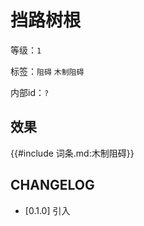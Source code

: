 # 挡路树根

等级：`1`

标签：`阻碍` `木制阻碍`

内部id：`?`

## 效果

{{#include 词条.md:木制阻碍}}

## CHANGELOG

- [0.1.0] 引入
